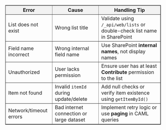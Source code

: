 <table border="1" cellpadding="8" cellspacing="0" style="border-collapse: collapse; width: 100%;">
  <thead style="background-color: #f2f2f2;">
    <tr>
      <th>Error</th>
      <th>Cause</th>
      <th>Handling Tip</th>
    </tr>
  </thead>
  <tbody>
    <tr>
      <td>List does not exist</td>
      <td>Wrong list title</td>
      <td>Validate using <code>/_api/web/lists</code> or double-check list name in SharePoint</td>
    </tr>
    <tr>
      <td>Field name incorrect</td>
      <td>Wrong internal field name</td>
      <td>Use SharePoint <strong>internal names</strong>, not display names</td>
    </tr>
    <tr>
      <td>Unauthorized</td>
      <td>User lacks permission</td>
      <td>Ensure user has at least <strong>Contribute</strong> permission to the list</td>
    </tr>
    <tr>
      <td>Item not found</td>
      <td>Invalid <code>itemId</code> during update/delete</td>
      <td>Add null checks or verify item existence using <code>getItemById()</code></td>
    </tr>
    <tr>
      <td>Network/timeout errors</td>
      <td>Bad internet connection or large dataset</td>
      <td>Implement retry logic or use <strong>paging</strong> in CAML queries</td>
    </tr>
  </tbody>
</table>
